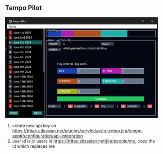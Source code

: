 ## Tempo Pilot 
![tempo Pilot](/demo.png)

1. create new api key on https://tritac.atlassian.net/plugins/servlet/ac/io.tempo.jira/tempo-app#!/configuration/api-integration
2. user id is jir users id https://tritac.atlassian.net/jira/people/me, copy the id which replaces me 
